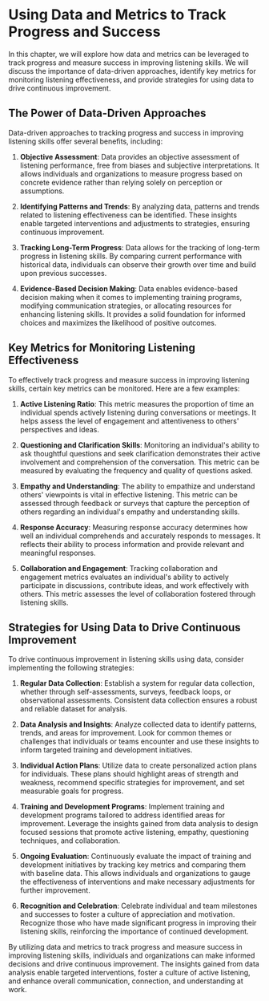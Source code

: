# Using Data and Metrics to Track Progress and Success

In this chapter, we will explore how data and metrics can be leveraged to track progress and measure success in improving listening skills. We will discuss the importance of data-driven approaches, identify key metrics for monitoring listening effectiveness, and provide strategies for using data to drive continuous improvement.

## The Power of Data-Driven Approaches

Data-driven approaches to tracking progress and success in improving listening skills offer several benefits, including:

1. **Objective Assessment**: Data provides an objective assessment of listening performance, free from biases and subjective interpretations. It allows individuals and organizations to measure progress based on concrete evidence rather than relying solely on perception or assumptions.
    
2. **Identifying Patterns and Trends**: By analyzing data, patterns and trends related to listening effectiveness can be identified. These insights enable targeted interventions and adjustments to strategies, ensuring continuous improvement.
    
3. **Tracking Long-Term Progress**: Data allows for the tracking of long-term progress in listening skills. By comparing current performance with historical data, individuals can observe their growth over time and build upon previous successes.
    
4. **Evidence-Based Decision Making**: Data enables evidence-based decision making when it comes to implementing training programs, modifying communication strategies, or allocating resources for enhancing listening skills. It provides a solid foundation for informed choices and maximizes the likelihood of positive outcomes.
    

## Key Metrics for Monitoring Listening Effectiveness

To effectively track progress and measure success in improving listening skills, certain key metrics can be monitored. Here are a few examples:

1. **Active Listening Ratio**: This metric measures the proportion of time an individual spends actively listening during conversations or meetings. It helps assess the level of engagement and attentiveness to others' perspectives and ideas.
    
2. **Questioning and Clarification Skills**: Monitoring an individual's ability to ask thoughtful questions and seek clarification demonstrates their active involvement and comprehension of the conversation. This metric can be measured by evaluating the frequency and quality of questions asked.
    
3. **Empathy and Understanding**: The ability to empathize and understand others' viewpoints is vital in effective listening. This metric can be assessed through feedback or surveys that capture the perception of others regarding an individual's empathy and understanding skills.
    
4. **Response Accuracy**: Measuring response accuracy determines how well an individual comprehends and accurately responds to messages. It reflects their ability to process information and provide relevant and meaningful responses.
    
5. **Collaboration and Engagement**: Tracking collaboration and engagement metrics evaluates an individual's ability to actively participate in discussions, contribute ideas, and work effectively with others. This metric assesses the level of collaboration fostered through listening skills.
    

## Strategies for Using Data to Drive Continuous Improvement

To drive continuous improvement in listening skills using data, consider implementing the following strategies:

1. **Regular Data Collection**: Establish a system for regular data collection, whether through self-assessments, surveys, feedback loops, or observational assessments. Consistent data collection ensures a robust and reliable dataset for analysis.
    
2. **Data Analysis and Insights**: Analyze collected data to identify patterns, trends, and areas for improvement. Look for common themes or challenges that individuals or teams encounter and use these insights to inform targeted training and development initiatives.
    
3. **Individual Action Plans**: Utilize data to create personalized action plans for individuals. These plans should highlight areas of strength and weakness, recommend specific strategies for improvement, and set measurable goals for progress.
    
4. **Training and Development Programs**: Implement training and development programs tailored to address identified areas for improvement. Leverage the insights gained from data analysis to design focused sessions that promote active listening, empathy, questioning techniques, and collaboration.
    
5. **Ongoing Evaluation**: Continuously evaluate the impact of training and development initiatives by tracking key metrics and comparing them with baseline data. This allows individuals and organizations to gauge the effectiveness of interventions and make necessary adjustments for further improvement.
    
6. **Recognition and Celebration**: Celebrate individual and team milestones and successes to foster a culture of appreciation and motivation. Recognize those who have made significant progress in improving their listening skills, reinforcing the importance of continued development.
    

By utilizing data and metrics to track progress and measure success in improving listening skills, individuals and organizations can make informed decisions and drive continuous improvement. The insights gained from data analysis enable targeted interventions, foster a culture of active listening, and enhance overall communication, connection, and understanding at work.

